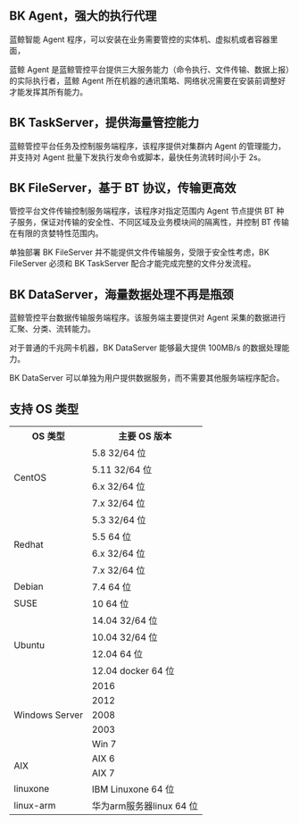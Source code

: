## BK Agent，强大的执行代理

蓝鲸智能 Agent 程序，可以安装在业务需要管控的实体机、虚拟机或者容器里面，

蓝鲸 Agent 是蓝鲸管控平台提供三大服务能力（命令执行、文件传输、数据上报）的实际执行者，蓝鲸 Agent 所在机器的通讯策略、网络状况需要在安装前调整好才能发挥其所有能力。

## BK TaskServer，提供海量管控能力

蓝鲸管控平台任务及控制服务端程序，该程序提供对集群内 Agent 的管理能力，并支持对 Agent 批量下发执行发命令或脚本，最快任务流转时间小于 2s。

## BK FileServer，基于 BT 协议，传输更高效

管控平台文件传输控制服务端程序，该程序对指定范围内 Agent 节点提供 BT 种子服务，保证对传输的安全性、不同区域及业务模块间的隔离性，并控制 BT 传输在有限的贪婪特性范围内。

单独部署 BK FileServer 并不能提供文件传输服务，受限于安全性考虑，BK FileServer 必须和 BK TaskServer 配合才能完成完整的文件分发流程。

## BK DataServer，海量数据处理不再是瓶颈

蓝鲸管控平台数据传输服务端程序。该服务端主要提供对 Agent 采集的数据进行汇聚、分类、流转能力。

对于普通的千兆网卡机器，BK DataServer 能够最大提供 100MB/s 的数据处理能力。

BK DataServer 可以单独为用户提供数据服务，而不需要其他服务端程序配合。

## 支持 OS 类型

<table><tbody>
<tr><th>OS 类型 </th><th>主要 OS 版本</th></tr>
<tr><td rowspan="5">CentOS</td></tr>
<tr><td>5.8 32/64 位 </td></tr>
<tr><td>5.11 32/64 位 </td></tr>
<tr><td>6.x 32/64 位 </td></tr>
<tr><td>7.x 32/64 位 </td></tr>
<tr><td rowspan="4">Redhat</td>
<td>5.3 32/64 位 </td></tr>
<tr><td>5.5 64 位 </td></tr>
<tr><td>6.x 32/64 位 </td></tr>
<tr><td>7.x 32/64 位 </td></tr>
<tr><td>Debian</td><td>7.4  64 位 </td></tr>
<tr><td>SUSE</td><td>10  64 位 </td></tr>
<tr><td rowspan="4">Ubuntu</td><td>14.04  32/64 位 </td></tr>
<tr><td>10.04  32/64 位 </td></tr>
<tr><td>12.04  64 位 </td></tr>
<tr><td>12.04  docker 64 位 </td></tr>
<tr><td rowspan="5">Windows Server</td><td>2016</td></tr>
<tr><td>2012</td></tr>
<tr><td>2008</td></tr>
<tr><td>2003</td></tr>
<tr><td>Win 7</td></tr>
<tr><td rowspan="2">AIX </td><td>AIX 6</td></tr>
<tr><td>AIX 7</td></tr>
<tr><td>linuxone</td><td>IBM Linuxone 64 位 </td></tr>
<tr><td>linux-arm</td><td>华为arm服务器linux 64 位 </td></tr>
</tbody></table>
